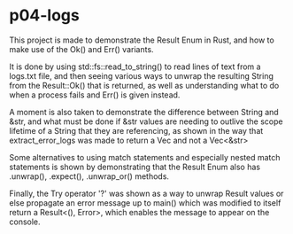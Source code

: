 # p04-logs

This project is made to demonstrate the Result Enum in Rust, and how to make use of the Ok() and Err() variants.

It is done by using std::fs::read_to_string() to read lines of text from a logs.txt file, and then seeing various ways to unwrap the resulting String from the Result::Ok() that is returned, as well as understanding what to do when a process fails and Err() is given instead.

A moment is also taken to demonstrate the difference between String and &str, and what must be done if &str values are needing to outlive the scope lifetime of a String that they are referencing, as shown in the way that extract_error_logs was made to return a Vec<String> and not a Vec<&str>

Some alternatives to using match statements and especially nested match statements is shown by demonstrating that the Result Enum also has .unwrap(), .expect(), .unwrap_or() methods.

Finally, the Try operator '?' was shown as a way to unwrap Result values or else propagate an error message up to main() which was modified to itself return a Result<(), Error>, which enables the message to appear on the console.
